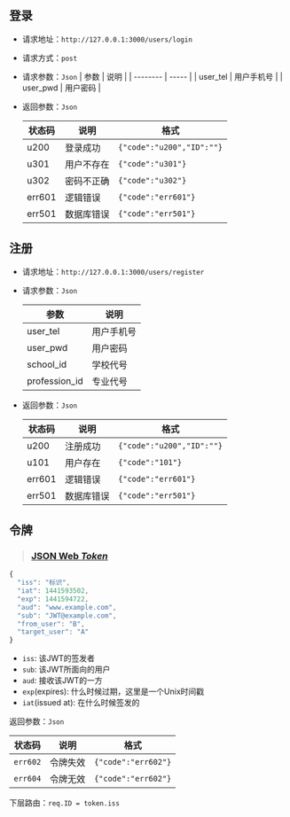 ## 登录

- 请求地址：`http://127.0.0.1:3000/users/login`
- 请求方式：`post` 
- 请求参数：`Json` 
  | 参数       | 说明    |
  | -------- | ----- |
  | user_tel | 用户手机号 |
  | user_pwd | 用户密码  |

- 返回参数：`Json`

  | 状态码    | 说明    | 格式                        |
  | ------ | ----- | ------------------------- |
  | u200   | 登录成功  | `{"code":"u200","ID":""}` |
  | u301   | 用户不存在 | `{"code":"u301"}`         |
  | u302   | 密码不正确 | `{"code":"u302"}`         |
  | err601 | 逻辑错误  | `{"code":"err601"}`       |
  | err501 | 数据库错误 | `{"code":"err501"}`       |

## 注册

- 请求地址：`http://127.0.0.1:3000/users/register`

- 请求参数：`Json` 

  | 参数            | 说明    |
  | ------------- | ----- |
  | user_tel      | 用户手机号 |
  | user_pwd      | 用户密码  |
  | school_id     | 学校代号  |
  | profession_id | 专业代号  |

- 返回参数：`Json`

  | 状态码    | 说明    | 格式                        |
  | ------ | ----- | ------------------------- |
  | u200   | 注册成功  | `{"code":"u200","ID":""}` |
  | u101   | 用户存在  | `{"code":"101"}`          |
  | err601 | 逻辑错误  | `{"code":"err601"}`       |
  | err501 | 数据库错误 | `{"code":"err501"}`       |


## 令牌

> ### [JSON Web *Token*](http://www.baidu.com/link?url=rssarJp884CG7fIFhtXjYBiGOlZn7WudQxIz69foZliFjFHRUO1ebSmul4zoTZbbg8DTORG2hyd9sPrusCGdSUdIgFuH_MCnOw3I8E16Lo3)

```javascript
{
  "iss": "标识",
  "iat": 1441593502,
  "exp": 1441594722,
  "aud": "www.example.com",
  "sub": "JWT@example.com",
  "from_user": "B",
  "target_user": "A"
}
```

- `iss`: 该JWT的签发者
- `sub`: 该JWT所面向的用户
- `aud`: 接收该JWT的一方
- `exp`(expires): 什么时候过期，这里是一个Unix时间戳
- `iat`(issued at): 在什么时候签发的

返回参数：`Json`

| 状态码      | 说明   | 格式                  |
| -------- | ---- | ------------------- |
| `err602` | 令牌失效 | `{"code":"err602"}` |
| `err604` | 令牌无效 | `{"code":"err602"}` |

下层路由：`req.ID = token.iss` 